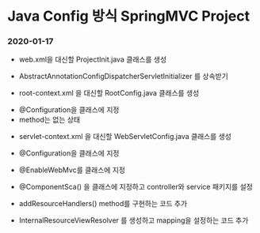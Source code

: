 # Java Config 방식 SpringMVC Project
### 2020-01-17

* web.xml을 대신할 ProjectInit.java 클래스를 생성
- AbstractAnnotationConfigDispatcherServletInitializer 를 상속받기

* root-context.xml 을 대신할 RootConfig.java 클래스를 생성
- @Configuration을 클래스에 지정
- method는 없는 상태

* servlet-context.xml 을 대신할 WebServletConfig.java 클래스를 생성
- @Configuration을 클래스에 지정
- @EnableWebMvc를 클래스에 지정
- @ComponentSca() 을 클래스에 지정하고 controller와 service 패키지를 설정

- addResourceHandlers() method를 구현하는 코드 추가
- InternalResourceViewResolver 를 생성하고 mapping을 설정하는 코드 추가









